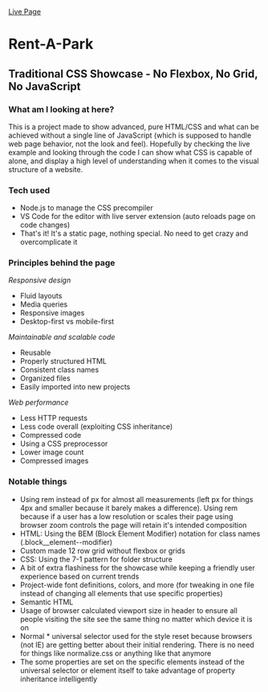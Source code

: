 [Live Page](https://ahvdesign.github.io/rent-a-park/index.html)

# Rent-A-Park

## Traditional CSS Showcase - No Flexbox, No Grid, No JavaScript

### What am I looking at here?

This is a project made to show advanced, pure HTML/CSS and what can be achieved without a single line of JavaScript (which is supposed to handle web page behavior, not the look and feel). Hopefully by checking the live example and looking through the code I can show what CSS is capable of alone, and display a high level of understanding when it comes to the visual structure of a website.

### Tech used

- Node.js to manage the CSS precompiler
- VS Code for the editor with live server extension (auto reloads page on code changes)
- That's it! It's a static page, nothing special. No need to get crazy and overcomplicate it

### Principles behind the page

_Responsive design_

- Fluid layouts
- Media queries
- Responsive images
- Desktop-first vs mobile-first

_Maintainable and scalable code_

- Reusable
- Properly structured HTML
- Consistent class names
- Organized files
- Easily imported into new projects

_Web performance_

- Less HTTP requests
- Less code overall (exploiting CSS inheritance)
- Compressed code
- Using a CSS preprocessor
- Lower image count
- Compressed images

### Notable things

- Using rem instead of px for almost all measurements (left px for things 4px and smaller because it barely makes a difference). Using rem because if a user has a low resolution or scales their page using browser zoom controls the page will retain it's intended composition
- HTML: Using the BEM (Block Element Modifier) notation for class names (.block\_\_element--modifier)
- Custom made 12 row grid without flexbox or grids
- CSS: Using the 7-1 pattern for folder structure
- A bit of extra flashiness for the showcase while keeping a friendly user experience based on current trends
- Project-wide font definitions, colors, and more (for tweaking in one file instead of changing all elements that use specific properties)
- Semantic HTML
- Usage of browser calculated viewport size in header to ensure all people visiting the site see the same thing no matter which device it is on
- Normal \* universal selector used for the style reset because browsers (not IE) are getting better about their initial rendering. There is no need for things like normalize.css or anything like that anymore
- The some properties are set on the specific elements instead of the universal selector or element itself to take advantage of property inheritance intelligently
